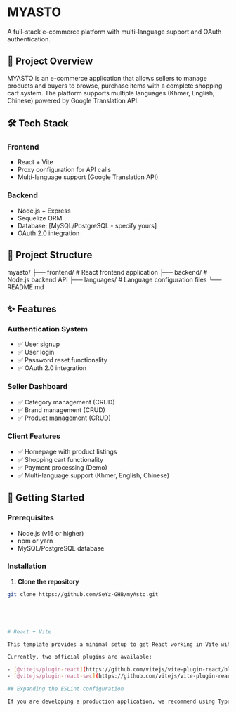 # MYASTO

A full-stack e-commerce platform with multi-language support and OAuth authentication.

## 🚀 Project Overview

MYASTO is an e-commerce application that allows sellers to manage products and buyers to browse, purchase items with a complete shopping cart system. The platform supports multiple languages (Khmer, English, Chinese) powered by Google Translation API.

## 🛠️ Tech Stack

### Frontend
- React + Vite
- Proxy configuration for API calls
- Multi-language support (Google Translation API)

### Backend
- Node.js + Express
- Sequelize ORM
- Database: [MySQL/PostgreSQL - specify yours]
- OAuth 2.0 integration

## 📁 Project Structure


myasto/
├── frontend/          # React frontend application
├── backend/           # Node.js backend API
├── languages/         # Language configuration files
└── README.md

## ✨ Features

### Authentication System
- ✅ User signup
- ✅ User login
- ✅ Password reset functionality
- ✅ OAuth 2.0 integration

### Seller Dashboard
- ✅ Category management (CRUD)
- ✅ Brand management (CRUD)
- ✅ Product management (CRUD)

### Client Features
- ✅ Homepage with product listings
- ✅ Shopping cart functionality
- ✅ Payment processing (Demo)
- ✅ Multi-language support (Khmer, English, Chinese)

## 🚀 Getting Started

### Prerequisites
- Node.js (v16 or higher)
- npm or yarn
- MySQL/PostgreSQL database

### Installation

1. **Clone the repository**
```bash
git clone https://github.com/SeYz-GHB/myAsto.git





# React + Vite

This template provides a minimal setup to get React working in Vite with HMR and some ESLint rules.

Currently, two official plugins are available:

- [@vitejs/plugin-react](https://github.com/vitejs/vite-plugin-react/blob/main/packages/plugin-react) uses [Babel](https://babeljs.io/) for Fast Refresh
- [@vitejs/plugin-react-swc](https://github.com/vitejs/vite-plugin-react/blob/main/packages/plugin-react-swc) uses [SWC](https://swc.rs/) for Fast Refresh

## Expanding the ESLint configuration

If you are developing a production application, we recommend using TypeScript with type-aware lint rules enabled. Check out the [TS template](https://github.com/vitejs/vite/tree/main/packages/create-vite/template-react-ts) for information on how to integrate TypeScript and [`typescript-eslint`](https://typescript-eslint.io) in your project.

